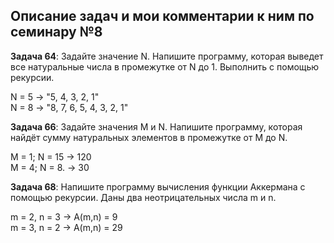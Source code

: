 ## Описание задач и мои комментарии к ним по семинару №8

**Задача 64**: Задайте значение N. Напишите программу, которая выведет все натуральные числа в промежутке от N до 1. Выполнить с помощью рекурсии.

N = 5 -> "5, 4, 3, 2, 1"  
N = 8 -> "8, 7, 6, 5, 4, 3, 2, 1"

**Задача 66**: Задайте значения M и N. Напишите программу, которая найдёт сумму натуральных элементов в промежутке от M до N.

M = 1; N = 15 -> 120  
M = 4; N = 8. -> 30

**Задача 68**: Напишите программу вычисления функции Аккермана с помощью рекурсии. Даны два неотрицательных числа m и n.  

m = 2, n = 3 -> A(m,n) = 9  
m = 3, n = 2 -> A(m,n) = 29